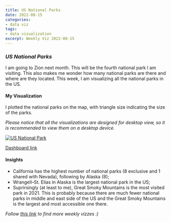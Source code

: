 ```yaml
---
title: US National Parks
date: 2022-08-15
categories:
- data viz
tags:
- data visualization
excerpt: Weekly Viz 2022-08-15
---
```


### *US National Parks*

I am going to Zion next month. This will be the fourth national park I am visiting. This also makes me wonder how many national parks are there and where are they located. This week, I am visualizing all the national parks in the US.

#### My Visualization

I plotted the national parks on the map, with triangle size indicating the size of the parks.    

*Please notice that all the visualizations are designed for desktop view, so it is recommended to view them on a desktop device.*  

<div class='tableauPlaceholder' id='viz1660622694507' style='position: relative'>
  <noscript><a href='#'>
    <img alt='US National Park ' src='https:&#47;&#47;public.tableau.com&#47;static&#47;images&#47;20&#47;20220815USNationalParks&#47;USNationalPark&#47;1_rss.png' style='border: none' />
    </a></noscript>
  <object class='tableauViz'  style='display:none;'>
    <param name='host_url' value='https%3A%2F%2Fpublic.tableau.com%2F' />
    <param name='embed_code_version' value='3' />
    <param name='site_root' value='' />
    <param name='name' value='20220815USNationalParks&#47;USNationalPark' />
    <param name='tabs' value='no' />
    <param name='toolbar' value='yes' />
    <param name='static_image' value='https:&#47;&#47;public.tableau.com&#47;static&#47;images&#47;20&#47;20220815USNationalParks&#47;USNationalPark&#47;1.png' />
    <param name='animate_transition' value='yes' />
    <param name='display_static_image' value='yes' />
    <param name='display_spinner' value='yes' />
    <param name='display_overlay' value='yes' />
    <param name='display_count' value='yes' />
    <param name='language' value='en-US' />
    <param name='filter' value='publish=yes' />
  </object></div>          
  <script type='text/javascript'>      
  var divElement = document.getElementById('viz1660622694507');  
  var vizElement = divElement.getElementsByTagName('object')[0];     
  if ( divElement.offsetWidth > 800 ) { vizElement.style.width='800px';vizElement.style.height='627px';} else if ( divElement.offsetWidth > 500 ) { vizElement.style.width='800px';vizElement.style.height='627px';} else { vizElement.style.width='100%';vizElement.style.height='1027px';}          
  var scriptElement = document.createElement('script');              
  scriptElement.src = 'https://public.tableau.com/javascripts/api/viz_v1.js';         
  vizElement.parentNode.insertBefore(scriptElement, vizElement);            
</script>  

[Dashboard link](https://public.tableau.com/views/20220815USNationalParks/USNationalPark?:language=en-US&publish=yes&:display_count=n&:origin=viz_share_link)
  
#### Insights
* California has the highest number of national parks (8 exclusive and 1 shared with Nevada), following by Alaska (8);  
* Wrangell–St. Elias in Alaska is the largest national park in the US;  
* Suprirsingly (at least to me), Great Smoky Mountains is the most visited park in 2021. This is probably because there are much fewer national parks in middle and east side of the US and the Great Smoky Mountains is the largest and most accessible one there.  
  
*Follow [this link](https://yudong-94.github.io/personal-website/project/WeeklyViz2022/) to find more weekly vizzes :)*
